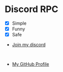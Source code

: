 # Discord RPC

- [x] Simple
- [x] Funny
- [x] Safe

- [Join my discord](https://discord.gg/635ysHGDG6)
<br />

- [My GitHub Profile](https://github.com/Th3Spl)
